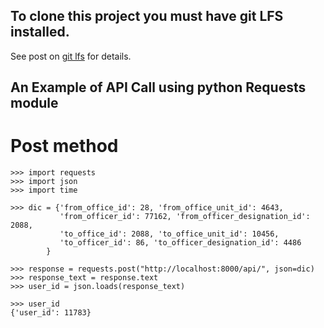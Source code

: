 
## To clone this project you must have git LFS installed. 

See post on [git lfs](https://mydeveloperplanet.com/2018/10/31/git-lfs-why-and-how-to-use/) for details.


## An Example of API Call using python Requests module


# Post method

```
>>> import requests
>>> import json
>>> import time
```


```
>>> dic = {'from_office_id': 28, 'from_office_unit_id': 4643,
		   'from_officer_id': 77162, 'from_officer_designation_id': 2088,
		   'to_office_id': 2088, 'to_office_unit_id': 10456,
		   'to_officer_id': 86, 'to_officer_designation_id': 4486
       	}
```



```
>>> response = requests.post("http://localhost:8000/api/", json=dic)
>>> response_text = response.text
>>> user_id = json.loads(response_text)

>>> user_id
{'user_id': 11783}


```
